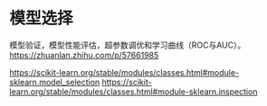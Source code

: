 # 模型选择
模型验证，模型性能评估，超参数调优和学习曲线（ROC与AUC）。
https://zhuanlan.zhihu.com/p/57661985

https://scikit-learn.org/stable/modules/classes.html#module-sklearn.model_selection
https://scikit-learn.org/stable/modules/classes.html#module-sklearn.inspection
